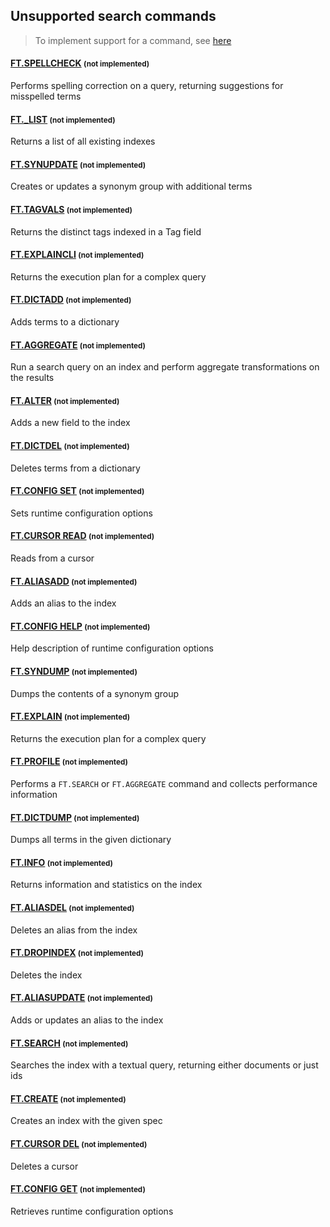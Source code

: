 
## Unsupported search commands 
> To implement support for a command, see [here](/guides/implement-command/) 

#### [FT.SPELLCHECK](https://redis.io/commands/ft.spellcheck/) <small>(not implemented)</small>

Performs spelling correction on a query, returning suggestions for misspelled terms

#### [FT._LIST](https://redis.io/commands/ft._list/) <small>(not implemented)</small>

Returns a list of all existing indexes

#### [FT.SYNUPDATE](https://redis.io/commands/ft.synupdate/) <small>(not implemented)</small>

Creates or updates a synonym group with additional terms

#### [FT.TAGVALS](https://redis.io/commands/ft.tagvals/) <small>(not implemented)</small>

Returns the distinct tags indexed in a Tag field

#### [FT.EXPLAINCLI](https://redis.io/commands/ft.explaincli/) <small>(not implemented)</small>

Returns the execution plan for a complex query

#### [FT.DICTADD](https://redis.io/commands/ft.dictadd/) <small>(not implemented)</small>

Adds terms to a dictionary

#### [FT.AGGREGATE](https://redis.io/commands/ft.aggregate/) <small>(not implemented)</small>

Run a search query on an index and perform aggregate transformations on the results

#### [FT.ALTER](https://redis.io/commands/ft.alter/) <small>(not implemented)</small>

Adds a new field to the index

#### [FT.DICTDEL](https://redis.io/commands/ft.dictdel/) <small>(not implemented)</small>

Deletes terms from a dictionary

#### [FT.CONFIG SET](https://redis.io/commands/ft.config-set/) <small>(not implemented)</small>

Sets runtime configuration options

#### [FT.CURSOR READ](https://redis.io/commands/ft.cursor-read/) <small>(not implemented)</small>

Reads from a cursor

#### [FT.ALIASADD](https://redis.io/commands/ft.aliasadd/) <small>(not implemented)</small>

Adds an alias to the index

#### [FT.CONFIG HELP](https://redis.io/commands/ft.config-help/) <small>(not implemented)</small>

Help description of runtime configuration options

#### [FT.SYNDUMP](https://redis.io/commands/ft.syndump/) <small>(not implemented)</small>

Dumps the contents of a synonym group

#### [FT.EXPLAIN](https://redis.io/commands/ft.explain/) <small>(not implemented)</small>

Returns the execution plan for a complex query

#### [FT.PROFILE](https://redis.io/commands/ft.profile/) <small>(not implemented)</small>

Performs a `FT.SEARCH` or `FT.AGGREGATE` command and collects performance information

#### [FT.DICTDUMP](https://redis.io/commands/ft.dictdump/) <small>(not implemented)</small>

Dumps all terms in the given dictionary

#### [FT.INFO](https://redis.io/commands/ft.info/) <small>(not implemented)</small>

Returns information and statistics on the index

#### [FT.ALIASDEL](https://redis.io/commands/ft.aliasdel/) <small>(not implemented)</small>

Deletes an alias from the index

#### [FT.DROPINDEX](https://redis.io/commands/ft.dropindex/) <small>(not implemented)</small>

Deletes the index

#### [FT.ALIASUPDATE](https://redis.io/commands/ft.aliasupdate/) <small>(not implemented)</small>

Adds or updates an alias to the index

#### [FT.SEARCH](https://redis.io/commands/ft.search/) <small>(not implemented)</small>

Searches the index with a textual query, returning either documents or just ids

#### [FT.CREATE](https://redis.io/commands/ft.create/) <small>(not implemented)</small>

Creates an index with the given spec

#### [FT.CURSOR DEL](https://redis.io/commands/ft.cursor-del/) <small>(not implemented)</small>

Deletes a cursor

#### [FT.CONFIG GET](https://redis.io/commands/ft.config-get/) <small>(not implemented)</small>

Retrieves runtime configuration options


